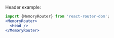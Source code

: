 Header example:
```jsx
import {MemoryRouter} from 'react-router-dom';
<MemoryRouter>
  <Head />
</MemoryRouter>
```
